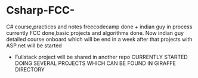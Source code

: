 ﻿# Csharp-FCC-
C# course,practices and notes
freecodecamp done + indian guy in process currently
FCC done,basic projects and algorithms done.
Now indian guy detailed course onboard which will be end in a week
after that projects with ASP.net will be started

+ Fullstack project will be shared in another repo
CURRENTLY STARTED DOING SEVERAL PROJECTS WHICH CAN BE FOUND IN GIRAFFE DIRECTORY
